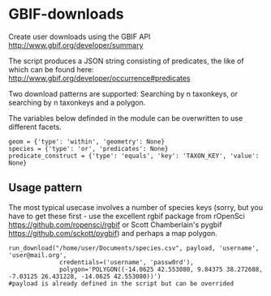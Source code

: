 # GBIF-downloads
Create user downloads using the GBIF API http://www.gbif.org/developer/summary 

The script produces a JSON string consisting of predicates, the like of which can be found here:
http://www.gbif.org/developer/occurrence#predicates

Two download patterns are supported: Searching by n taxonkeys, or searching by n taxonkeys and a polygon.

The variables below definded in the module can be overwritten to use different facets.

```
geom = {'type': 'within', 'geometry': None}
species = {'type': 'or', 'predicates': None}
predicate_construct = {'type': 'equals', 'key': 'TAXON_KEY', 'value': None}
```

## Usage pattern
The most typical usecase involves a number of species keys (sorry, but you have to get these first - use the excellent rgbif package from rOpenSci https://github.com/ropensci/rgbif or Scott Chamberlain's pygbif https://github.com/sckott/pygbif) and perhaps a map polygon.

```
run_download("/home/user/Documents/species.csv", payload, 'username', 'user@mail.org', 
              credentials=('username', 'passw0rd'), 
              polygon='POLYGON((-14.0625 42.553080, 9.84375 38.272688, -7.03125 26.431228, -14.0625 42.553080))')
#payload is already defined in the script but can be overrided
```
